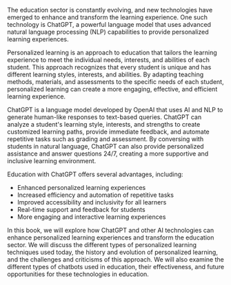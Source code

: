 
The education sector is constantly evolving, and new technologies have emerged to enhance and transform the learning experience. One such technology is ChatGPT, a powerful language model that uses advanced natural language processing (NLP) capabilities to provide personalized learning experiences.

Personalized learning is an approach to education that tailors the learning experience to meet the individual needs, interests, and abilities of each student. This approach recognizes that every student is unique and has different learning styles, interests, and abilities. By adapting teaching methods, materials, and assessments to the specific needs of each student, personalized learning can create a more engaging, effective, and efficient learning experience.

ChatGPT is a language model developed by OpenAI that uses AI and NLP to generate human-like responses to text-based queries. ChatGPT can analyze a student's learning style, interests, and strengths to create customized learning paths, provide immediate feedback, and automate repetitive tasks such as grading and assessment. By conversing with students in natural language, ChatGPT can also provide personalized assistance and answer questions 24/7, creating a more supportive and inclusive learning environment.

Education with ChatGPT offers several advantages, including:

* Enhanced personalized learning experiences
* Increased efficiency and automation of repetitive tasks
* Improved accessibility and inclusivity for all learners
* Real-time support and feedback for students
* More engaging and interactive learning experiences

In this book, we will explore how ChatGPT and other AI technologies can enhance personalized learning experiences and transform the education sector. We will discuss the different types of personalized learning techniques used today, the history and evolution of personalized learning, and the challenges and criticisms of this approach. We will also examine the different types of chatbots used in education, their effectiveness, and future opportunities for these technologies in education.
